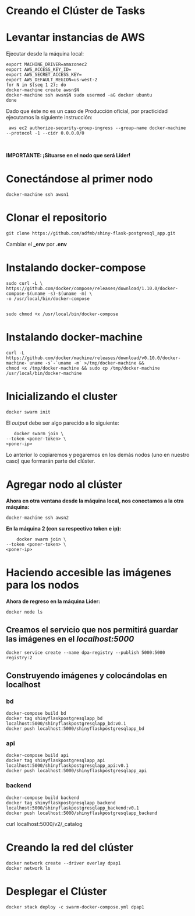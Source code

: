Creando el Clúster de Tasks
==============================

# Levantar instancias de AWS

Ejecutar desde la máquina local:

    export MACHINE_DRIVER=amazonec2
    export AWS_ACCESS_KEY_ID=
    export AWS_SECRET_ACCESS_KEY=
    export AWS_DEFAULT_REGION=us-west-2
    for N in $(seq 1 2); do
    docker-machine create awsn$N                            
    docker-machine ssh awsn$N sudo usermod -aG docker ubuntu
    done              

Dado que éste no es un caso de Producción oficial, por practicidad ejecutamos la siguiente instrucción:

     aws ec2 authorize-security-group-ingress --group-name docker-machine --protocol -1 --cidr 0.0.0.0/0 

<br>

**IMPORTANTE: ¡Situarse en el nodo que será Líder!**


# Conectándose al primer nodo

    docker-machine ssh awsn1

# Clonar el repositorio
    
    git clone https://github.com/adfmb/shiny-flask-postgresql_app.git

Cambiar el **_env** por **.env**


# Instalando docker-compose


    sudo curl -L \
    https://github.com/docker/compose/releases/download/1.10.0/docker-compose-$(uname -s)-$(uname -m) \
    -o /usr/local/bin/docker-compose


    sudo chmod +x /usr/local/bin/docker-compose

# Instalando docker-machine

    curl -L https://github.com/docker/machine/releases/download/v0.10.0/docker-machine-`uname -s`-`uname -m` >/tmp/docker-machine &&
    chmod +x /tmp/docker-machine && sudo cp /tmp/docker-machine /usr/local/bin/docker-machine

# Inicializando el cluster

    docker swarm init

El *output* debe ser algo parecido a lo siguiente:
 
       docker swarm join \
    --token <poner-token> \
    <poner-ip>

Lo anterior lo copiaremos y pegaremos en los demás nodos (uno en nuestro caso) que formarán parte del clúster.

# Agregar nodo al clúster

**Ahora en otra ventana desde la máquina local, nos conectamos a la otra máquina:**
    
    docker-machine ssh awsn2

**En la máquina 2 (con su respectivo token e ip):**

        docker swarm join \
    --token <poner-token> \
    <poner-ip>

# Haciendo accesible las imágenes para los nodos
**Ahora de regreso en la máquina Líder:**
    
    docker node ls

## Creamos el servicio que nos permitirá guardar las imágenes en el *localhost:5000*

    docker service create --name dpa-registry --publish 5000:5000 registry:2

## Construyendo imágenes y colocándolas en localhost

### bd

    docker-compose build bd
    docker tag shinyflaskpostgresqlapp_bd localhost:5000/shinyflaskpostgresqlapp_bd:v0.1
    docker push localhost:5000/shinyflaskpostgresqlapp_bd

### api

    docker-compose build api
    docker tag shinyflaskpostgresqlapp_api localhost:5000/shinyflaskpostgresqlapp_api:v0.1
    docker push localhost:5000/shinyflaskpostgresqlapp_api

### backend

    docker-compose build backend
    docker tag shinyflaskpostgresqlapp_backend localhost:5000/shinyflaskpostgresqlapp_backend:v0.1
    docker push localhost:5000/shinyflaskpostgresqlapp_backend

curl localhost:5000/v2/_catalog

# Creando la red del clúster

    docker network create --driver overlay dpap1
    docker network ls

# Desplegar el Clúster
    
    docker stack deploy -c swarm-docker-compose.yml dpap1